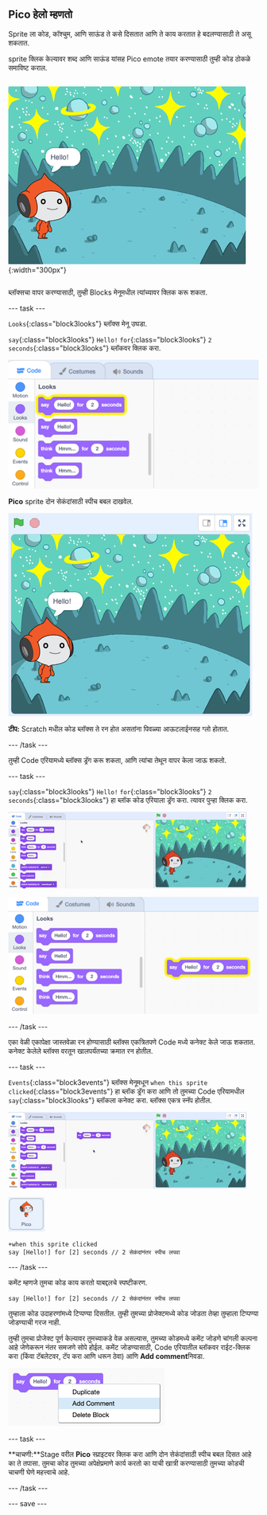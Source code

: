 ## Pico हेलो म्हणतो

<div style="display: flex; flex-wrap: wrap">
<div style="flex-basis: 200px; flex-grow: 1; margin-right: 15px;">
Sprite ला कोड, कॉश्चुम, आणि साऊंड ते कसे दिसतात आणि ते काय करतात हे बदलण्यासाठी ते असू शकतात. 
  
sprite क्लिक केल्यावर शब्द आणि साऊंड यांसह Pico emote तयार करण्यासाठी तुम्ही कोड ठोकळे समाविष्ट कराल.
</div>
<div>

![Pico sprite म्हणत आहे, "हेलो!"](images/pico-step2.png){:width="300px"}

</div>
</div>

ब्लॉक्सचा वापर करण्यासाठी, तुम्ही Blocks मेनूमधील त्यांच्यावर क्लिक करू शकता.

--- task ---

`Looks`{:class="block3looks"} ब्लॉक्स मेनू उघडा.

`say`{:class="block3looks"} `Hello!` `for`{:class="block3looks"} `2` `seconds`{:class="block3looks"} ब्लॉकवर क्लिक करा.

!['say Hello! for 2 seconds ब्लॉक पिवळ्या आऊटलाईनसह ग्लो होत आहे.](images/pico-say-hello-blocks-menu.png)

**Pico** sprite दोन सेकंदांसाठी स्पीच बबल दाखवेल.

!["हॅलो सह Pico sprite!" स्पीच बबल मध्ये.](images/pico-say-hello-stage.png)

**टीप:** Scratch मधील कोड ब्लॉक्स ते रन होत असतांना पिवळ्या आऊटलाईनसह ग्लो होतात.

--- /task ---

तुम्ही Code एरियामध्ये ब्लॉक्स ड्रॅग करू शकता, आणि त्यांचा तेथून वापर केला जाऊ शकतो.

--- task ---

`say`{:class="block3looks"} `Hello!` `for`{:class="block3looks"} `2` `seconds`{:class="block3looks"} हा ब्लॉक कोड एरियाला ड्रॅग करा. त्यावर पुन्हा क्लिक करा.

![Code एरियामध्ये 'say' ब्लॉक ड्रॅग करा आणि तो रन करण्यासाठी त्यावर क्लिक करा.](images/pico-drag-say.gif)

!['say' ब्लॉक कोड एरियामध्ये ड्रॅग झाला. कोड पिवळ्या आऊटलाईनसह ग्लो होतो.](images/pico-drag-say.png)

--- /task ---

एका वेळी एकापेक्षा जास्तवेळा रन होण्यासाठी ब्लॉक्स एकत्रितपणे Code मध्ये कनेक्ट केले जाऊ शकतात. कनेक्ट केलेले ब्लॉक्स वरतून खालपर्यंतच्या क्रमात रन होतील.

--- task ---

`Events`{:class="block3events"} ब्लॉक्स मेनूमधून `when this sprite clicked`{:class="block3events"} हा ब्लॉक ड्रॅग करा आणि तो तुमच्या Code एरियामधील `say`{:class="block3looks"} ब्लॉकला कनेक्ट करा. ब्लॉक्स एकत्र स्नॅप होतील.

![ब्लॉक्सचे ऍनिमेशन एकत्रितपणे स्नॅप होत आहे. जेव्हा Pico वर क्लिक केले जाते, ते दोन सेकंदांसाठी " Hello! " म्हणतात.](images/pico-snap-together.gif)

![Pico sprite.](images/pico-sprite.png)

```blocks3
+when this sprite clicked
say [Hello!] for [2] seconds // 2 सेकंदांनंतर स्पीच लपवा
```

--- /task ---

कमेंट म्हणजे तुमचा कोड काय करतो याबद्दलचे स्पष्टीकरण.

```blocks3
say [Hello!] for [2] seconds // 2 सेकंदांनंतर स्पीच लपवा
```
तुम्हाला कोड उदाहरणांमध्ये टिप्पण्या दिसतील. तुम्ही तुमच्या प्रोजेक्टमध्ये कोड जोडता तेव्हा तुम्हाला टिप्पण्या जोडण्याची गरज नाही.

तुम्ही तुमचा प्रोजेक्ट पूर्ण केल्यावर तुमच्याकडे वेळ असल्यास, तुमच्या कोडमध्ये कमेंट जोडणे चांगली कल्पना आहे जेणेकरून नंतर समजणे सोपे होईल. कमेंट जोडण्यासाठी, Code एरियातील ब्लॉकवर राईट-क्लिक करा (किंवा टॅबलेटवर, टॅप करा आणि धरून ठेवा) आणि **Add comment**निवडा.

![तुम्ही ब्लॉकवर राईट-क्लिक केल्यावर दिसणारा पॉप-अप मेनू. 'Add Comment' निवडले आहे.](images/add-comment.png)

--- task ---

**चाचणी:**Stage वरील **Pico** स्प्राइटवर क्लिक करा आणि दोन सेकंदांसाठी स्पीच बबल दिसत आहे का ते तपासा. तुमचा कोड तुमच्या अपेक्षेप्रमाणे कार्य करतो का याची खात्री करण्यासाठी तुमच्या कोडची चाचणी घेणे महत्त्वाचे आहे.

--- /task ---

--- save ---
